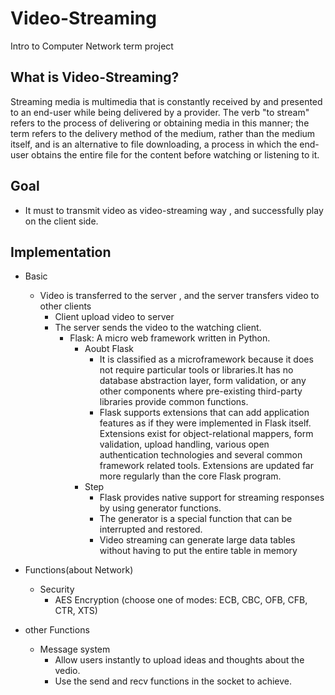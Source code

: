 # Video-Streaming
Intro to Computer Network term project


## What is Video-Streaming?
Streaming media is multimedia that is constantly received by and presented to an end-user while being delivered by a provider. The verb "to stream" refers to the process of delivering or obtaining media in this manner; the term refers to the delivery method of the medium, rather than the medium itself, and is an alternative to file downloading, a process in which the end-user obtains the entire file for the content before watching or listening to it.


## Goal
- It must to transmit video as video-streaming way , and successfully play on the client side.


## Implementation
- Basic

	- Video is transferred to the server , and the server transfers video to other clients
		- Client upload video to server
		- The server sends the video to the watching client.
			- Flask: A micro web framework written in Python. 
				- Aoubt Flask
					- It is classified as a microframework because it does not require particular tools or libraries.It has no database abstraction layer, form validation, or any other components where pre-existing third-party libraries provide common functions. 
					- Flask supports extensions that can add application features as if they were implemented in Flask itself. Extensions exist for object-relational mappers, form validation, upload handling, various open authentication technologies and several common framework related tools. Extensions are updated far more regularly than the core Flask program.
				- Step
					- Flask provides native support for streaming responses by using generator functions.
					- The generator is a special function that can be interrupted and restored.
					- Video streaming can generate large data tables without having to put the entire table in memory

- Functions(about Network)

	- Security
		- AES Encryption (choose one of modes: ECB, CBC, OFB, CFB, CTR, XTS)

- other Functions

	- Message system
		- Allow users instantly to upload ideas and thoughts about the vedio.
		- Use the send and recv functions in the socket to achieve.
